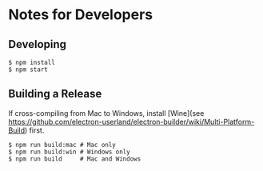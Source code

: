 # Notes for Developers

## Developing

    $ npm install
    $ npm start

## Building a Release

If cross-compiling from Mac to Windows, install [Wine](see https://github.com/electron-userland/electron-builder/wiki/Multi-Platform-Build) first.

    $ npm run build:mac # Mac only
    $ npm run build:win # Windows only
    $ npm run build     # Mac and Windows
